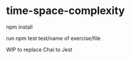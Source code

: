 # time-space-complexity

npm install

run npm test test/name of exercise/file

WIP to replace Chai to Jest
